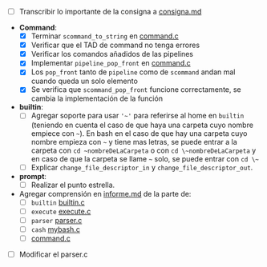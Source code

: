 - [ ] Transcribir lo importante de la consigna a [consigna.md](consigna.md)
- **Command**:
    - [x] Terminar `scommand_to_string` en [command.c](skeleton2021/command.c)
    - [x] Verificar que el TAD de command no tenga errores
    - [x] Verificar los comandos añadidos de las pipelines
    - [x] Implementar `pipeline_pop_front` en [command.c](skeleton2021/command.c)
    - [x] Los `pop_front` tanto de `pipeline` como de `scommand` andan mal cuando queda un solo elemento
    - [x] Se verifica que `scommand_pop_front` funcione correctamente, se cambia la implementación de la función

- **builtin**:
    - [ ] Agregar soporte para usar `'~'` para referirse al home en `builtin` (teniendo en cuenta el caso de que haya una carpeta cuyo nombre empiece con `~`).
    En bash en el caso de que hay una carpeta cuyo nombre empieza con `~` y tiene mas letras, se puede entrar a la carpeta con `cd ~nombreDeLaCarpeta` o con `cd \~nombreDeLaCarpeta` y en caso de que la carpeta se llame `~` solo, se puede entrar con `cd \~`
    - [ ] Explicar `change_file_descriptor_in` y `change_file_descriptor_out`.

- **prompt**:
    - [ ] Realizar el punto estrella.

- Agregar comprensión en [informe.md](informe.md) de la parte de:
    - [ ] `builtin` [builtin.c](skeleton2021/builtin.c)
    - [ ] `execute` [execute.c](skeleton2021/execute.c)
    - [ ] `parser` [parser.c](skeleton2021/parser.h)
    - [ ] `cash` [mybash.c](skeleton2021/mybash.c)
    - [ ] [command.c](skeleton2021/command.c)
- [ ] Modificar el parser.c